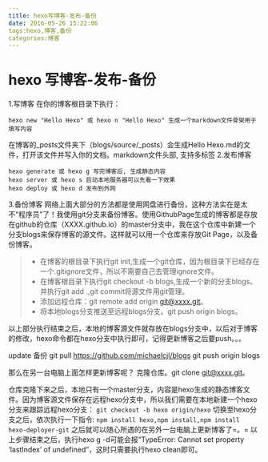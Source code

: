 ```yaml
---
title: hexo写博客-发布-备份
date: 2016-05-26 15:22:06
tags:hexo,博客,备份
categories:博客
---
```

# hexo 写博客-发布-备份

1.写博客
在你的博客根目录下执行：

    hexo new "Hello Hexo" 或 hexo n "Hello Hexo" 生成一个markdown文件骨架用于填写内容
    
在博客的_posts文件夹下（blogs/source/_posts）会生成Hello Hexo.md的文件，打开该文件并写入你的文档。markdown文件头部, 支持多标签
2.发布博客
```
hexo generate 或 hexo g 写完博客后, 生成静态内容
hexo server 或 hexo s 启动本地服务器可以先看一下效果
hexo deploy 或 hexo d 发布到外网
```
3.备份博客
网络上面大部分的方法都是使用网盘进行备份，这种方法实在是太不“程序员”了！我使用git分支来备份博客。使用GithubPage生成的博客都是存放在github的仓库（XXXX.github.io）的master分支中，我在这个仓库中新建一个分支blogs来保存博客的源文件。这样就可以用一个仓库来存放Git Page，以及备份博客。

> *  在博客的根目录下执行git init,生成一个git仓库，因为根目录下已经存在一个.gitignore文件，所以不需要自己去管理ignore文件。
> *  在博客根目录下执行git checkout -b blogs,生成一个新的分支blogs。并执行git add .,git commit将源文件用git管理。
> *  添加远程仓库：git remote add origin git@xxxx.git。
> *  将本地blogs分支推送至远程blogs分支。git push origin blogs。

以上部分执行结束之后，本地的博客源文件就存放在blogs分支中，以后对于博客的修改，hexo命令都在hexo分支中执行即可，记得更新博客之后要push。。。

update 备份
git pull https://github.com/michaelcjl/blogs
git push origin blogs


那么在另一台电脑上面怎样更新博客呢？
克隆仓库。git clone git@xxxx.git。

仓库克隆下来之后，本地只有一个master分支，内容是hexo生成的静态博客文件。因为博客源文件保存在远程hexo分支中，所以我们需要在本地新建一个hexo分支来跟踪远程hexo分支：
`git checkout -b hexo origin/hexo`
 切换至hexo分支之后，依次执行一下指令:
 `npm install hexo,npm install,npm install hexo-deployer-git`
之后就可以随心所遇的在另外一台电脑上更新博客了=。=
以上步骤结束之后，执行hexo g -d可能会报“TypeError: Cannot set property ‘lastIndex’ of undefined”，这时只需要执行hexo clean即可。

